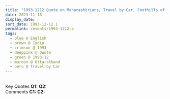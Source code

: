 ```yaml
---
title: "1993-1212 Quote on Maharashtrians, Travel by Car, Foothills of the Himalayas, Uttarakhand, India"
date: 2023-11-18
display_date: 
sort_date: 1993-12-12.1
permalink: /events/1993-1212-a
tags:
  - blue @ English
  - brown @ India
  - crimson @ 1993
  - deeppink @ Quote
  - green @ 1993-12
  - maroon @ Uttarakhand
  - peru @ Travel by Car  
---
```


<br>

<wave-list>
  <list-title color="DarkSeaGreen" width="55">Key Quotes</list-title>
  <list-item color="BlanchedAlmond" width="280"><b>Q1:</b> <i></i></list-item>
  <list-item color="Lavender" width="280"><b>Q2:</b> <i></i></list-item>
</wave-list>

<br>

<wave-list>
  <list-title color="DarkSeaGreen" width="55">Comments</list-title>
  <list-item color="BlanchedAlmond" width="280"><b>C1:</b> <i></i></list-item>
  <list-item color="Lavender" width="280"><b>C2:</b> <i></i></list-item>
</wave-list>